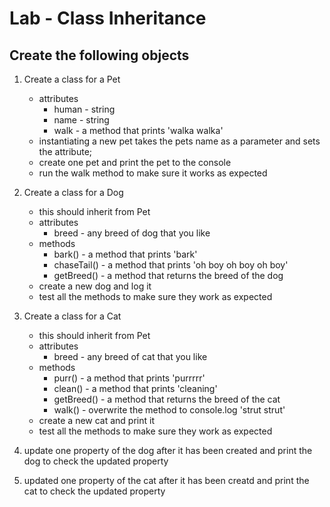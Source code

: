 # Lab - Class Inheritance

## Create the following objects

1. Create a class for a Pet
    - attributes
        - human - string
        - name - string
        - walk - a method that prints 'walka walka'
    - instantiating a new pet takes the pets name as a parameter and sets the attribute;
    - create one pet and print the pet to the console
    - run the walk method to make sure it works as expected

1. Create a class for a Dog
    - this should inherit from Pet
    - attributes
        - breed - any breed of dog that you like
    - methods
        - bark() - a method that prints 'bark'
        - chaseTail() - a method that prints 'oh boy oh boy oh boy'
        - getBreed() - a method that returns the breed of the dog
    - create a new dog and log it
    - test all the methods to make sure they work as expected


1. Create a class for a Cat
    - this should inherit from Pet
    - attributes
        - breed - any breed of cat that you like
    - methods
        - purr() - a method that prints 'purrrrr'
        - clean() - a method that prints 'cleaning'
        - getBreed() - a method that returns the breed of the cat
        - walk() - overwrite the method to console.log 'strut strut'
    - create a new cat and print it
    - test all the methods to make sure they work as expected
    
1. update one property of the dog after it has been created and print the dog to check the updated property
1. updated one property of the cat after it has been creatd and print the cat to check the updated property

